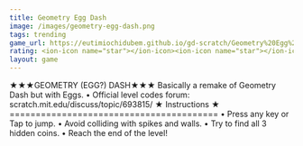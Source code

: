 ```yaml
---
title: Geometry Egg Dash
image: /images/geometry-egg-dash.png
tags: trending
game_url: https://eutimiochidubem.github.io/gd-scratch/Geometry%20Egg%20Dash.html
rating: <ion-icon name="star"></ion-icon><ion-icon name="star"></ion-icon><ion-icon name="star"></ion-icon><ion-icon name="star"></ion-icon><ion-icon name="star-outline"></ion-icon>
layout: game
---
```


★★★GEOMETRY (EGG?) DASH★★★
Basically a remake of Geometry Dash but with Eggs. 
• Official level codes forum: scratch.mit.edu/discuss/topic/693815/ 
★ Instructions ★ 
======================================== • Press any key or Tap to jump. • Avoid colliding with spikes and walls. • Try to find all 3 hidden coins. • Reach the end of the level!